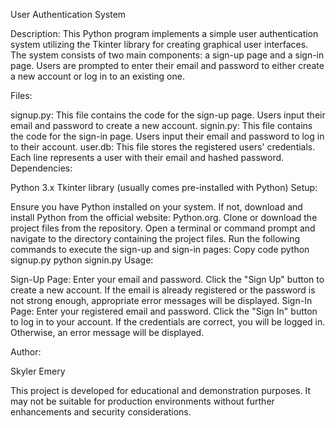 User Authentication System

Description:
This Python program implements a simple user authentication system utilizing the Tkinter library for creating graphical user interfaces. The system consists of two main components: a sign-up page and a sign-in page. Users are prompted to enter their email and password to either create a new account or log in to an existing one.

Files:

signup.py: This file contains the code for the sign-up page. Users input their email and password to create a new account.
signin.py: This file contains the code for the sign-in page. Users input their email and password to log in to their account.
user.db: This file stores the registered users' credentials. Each line represents a user with their email and hashed password.
Dependencies:

Python 3.x
Tkinter library (usually comes pre-installed with Python)
Setup:

Ensure you have Python installed on your system. If not, download and install Python from the official website: Python.org.
Clone or download the project files from the repository.
Open a terminal or command prompt and navigate to the directory containing the project files.
Run the following commands to execute the sign-up and sign-in pages:
Copy code
python signup.py
python signin.py
Usage:

Sign-Up Page:
Enter your email and password.
Click the "Sign Up" button to create a new account.
If the email is already registered or the password is not strong enough, appropriate error messages will be displayed.
Sign-In Page:
Enter your registered email and password.
Click the "Sign In" button to log in to your account.
If the credentials are correct, you will be logged in. Otherwise, an error message will be displayed.

Author:

Skyler Emery

This project is developed for educational and demonstration purposes. It may not be suitable for production environments without further enhancements and security considerations.
